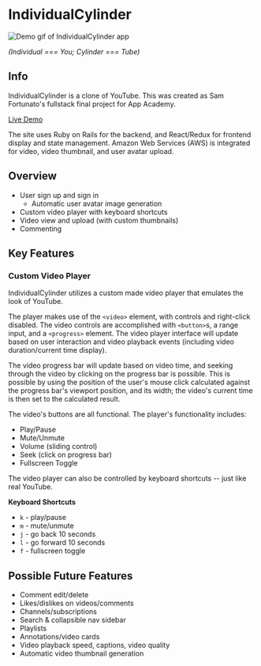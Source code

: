 # IndividualCylinder

![Demo gif of IndividualCylinder app](https://s3.amazonaws.com/individualcylinder-video-upload-dev/demo.gif)

_(Individual === You; Cylinder === Tube)_

## Info

IndividualCylinder is a clone of YouTube. This was created as Sam Fortunato's fullstack final project for App Academy.

[Live Demo](https://individualcylinder.herokuapp.com/)

The site uses Ruby on Rails for the backend, and React/Redux for frontend display and state management. Amazon Web Services (AWS) is integrated for video, video thumbnail, and user avatar upload.

## Overview

* User sign up and sign in
  * Automatic user avatar image generation
* Custom video player with keyboard shortcuts
* Video view and upload (with custom thumbnails)
* Commenting

## Key Features

### Custom Video Player

IndividualCylinder utilizes a custom made video player that emulates the look of YouTube.

The player makes use of the `<video>` element, with controls and right-click disabled. The video controls are accomplished with `<button>`s, a range input, and a `<progress>` element. The video player interface will update based on user interaction and video playback events (including video duration/current time display).

The video progress bar will update based on video time, and seeking through the video by clicking on the progress bar is possible. This is possible by using the position of the user's mouse click calculated against the progress bar's viewport position, and its width; the video's current time is then set to the calculated result.

The video's buttons are all functional. The player's functionality includes:

* Play/Pause
* Mute/Unmute
* Volume (sliding control)
* Seek (click on progress bar)
* Fullscreen Toggle

The video player can also be controlled by keyboard shortcuts -- just like real YouTube.

**Keyboard Shortcuts**

* `k` - play/pause
* `m` - mute/unmute
* `j` - go back 10 seconds
* `l` - go forward 10 seconds
* `f` - fullscreen toggle

## Possible Future Features

* Comment edit/delete
* Likes/dislikes on videos/comments
* Channels/subscriptions
* Search & collapsible nav sidebar
* Playlists
* Annotations/video cards
* Video playback speed, captions, video quality
* Automatic video thumbnail generation
